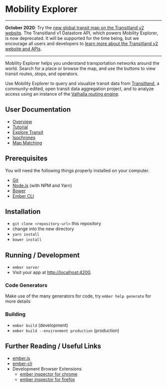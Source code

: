 # Mobility Explorer

---

**October 2020**: Try the <a href="https://www.transit.land/map/">new global transit map on the Transitland v2 website</a>. The Transitland v1 Datastore API, which powers Mobility Explorer, is now deprecated. It will be supported for the time being, but we encourage all users and developers to <a href="https://www.transit.land/documentation/">learn more about the Transitland v2 website and APIs</a>.

---

Mobility Explorer helps you understand transportation networks around the world. Search for a place or browse the map, and use the buttons to view transit routes, stops, and operators.

Use Mobility Explorer to query and visualize transit data from [Transitland](https://transit.land), a community-edited, open transit data aggregation project, and to analyze access using an instance of the [Valhalla routing engine](https://github.com/valhalla/valhalla-docs).

## User Documentation

- [Overview](docs/overview.md)
- [Tutorial](docs/tutorial.md)
- [Explore Transit](docs/explore-transit.md)
- [Isochrones](docs/isochrones.md)
- [Map Matching](docs/map-matching.md)

## Prerequisites

You will need the following things properly installed on your computer.

* [Git](http://git-scm.com/)
* [Node.js](http://nodejs.org/) (with NPM and Yarn)
* [Bower](http://bower.io/)
* [Ember CLI](http://ember-cli.com/)

## Installation

* `git clone <repository-url>` this repository
* change into the new directory
* `yarn install`
* `bower install`

## Running / Development

* `ember server`
* Visit your app at [http://localhost:4200](http://localhost:4200).

### Code Generators

Make use of the many generators for code, try `ember help generate` for more details

### Building

* `ember build` (development)
* `ember build --environment production` (production)

## Further Reading / Useful Links

* [ember.js](http://emberjs.com/)
* [ember-cli](http://ember-cli.com/)
* Development Browser Extensions
  * [ember inspector for chrome](https://chrome.google.com/webstore/detail/ember-inspector/bmdblncegkenkacieihfhpjfppoconhi)
  * [ember inspector for firefox](https://addons.mozilla.org/en-US/firefox/addon/ember-inspector/)

